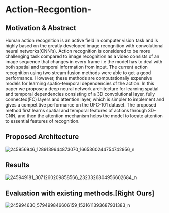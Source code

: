 # Action-Recgontion-
## Motivation & Abstract 
Human action recognition is an active field in computer vision task and is highly based on the greatly developed image recognition with convolutional neural networks(CNN's). Action recognition is considered to be more challenging task compared to image recognition as a video consists of an image sequence that changes in every frame i.e the model has to deal with both spatial and temporal information from input. The current action recognition using two stream fusion methods were able to get a good performance. However, these methods are computationally expensive models for learning spatio-temporal dependencies of the action. In this paper we propose a deep neural network  architecture for learning spatial and temporal dependencies consisting of a 3D convolutional layer, fully connected(FC) layers and attention layer, which is simpler to implement and gives a competitive performance on the UFC-101 dataset. The proposed method first learns spatial and temporal features of actions through 3D-CNN, and then the attention mechanism helps the model to locate attention to essential features of recognition.

## Proposed Architecture 
![245956946_1289139644873070_1665360244754742956_n](https://user-images.githubusercontent.com/66351304/141077627-cc5a9910-9180-46e6-ad64-598ad02ad47d.jpg)

## Results 
![245949181_3071260209858566_2323326804956602684_n](https://user-images.githubusercontent.com/66351304/141077583-909d34ff-27b5-4b5b-aa1a-120bb2273b04.jpg)
 
 ## Evaluation with existing methods.[Right Ours]
 ![245994630_579499846606159_1521611393687931383_n](https://user-images.githubusercontent.com/66351304/141077843-e5e023d0-b7fa-458f-b365-26498add4a52.jpg)

